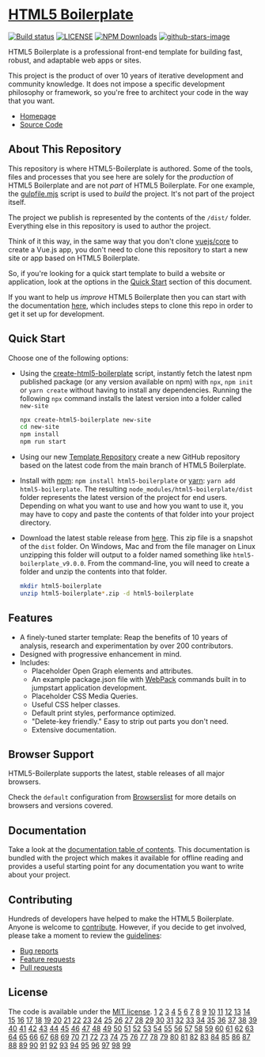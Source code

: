 # [HTML5 Boilerplate](https://html5boilerplate.com/)

[![Build status](https://github.com/h5bp/html5-boilerplate/workflows/Build%20status/badge.svg)](https://github.com/h5bp/html5-boilerplate/actions?query=workflow%3A%22Build+status%22+branch%3Amain)
[![LICENSE](https://img.shields.io/badge/license-MIT-lightgrey.svg)](https://github.com/h5bp/html5-boilerplate/blob/main/LICENSE.txt)
[![NPM Downloads](https://img.shields.io/npm/dt/html5-boilerplate.svg)](https://www.npmjs.com/package/html5-boilerplate)
[![github-stars-image](https://img.shields.io/github/stars/h5bp/html5-boilerplate.svg?label=github%20stars)](https://github.com/h5bp/html5-boilerplate)

HTML5 Boilerplate is a professional front-end template for building
fast, robust, and adaptable web apps or sites.

This project is the product of over 10 years of iterative development and
community knowledge. It does not impose a specific development
philosophy or framework, so you're free to architect your code in the
way that you want.

- [Homepage](https://html5boilerplate.com/)
- [Source Code](https://github.com/h5bp/html5-boilerplate)

## About This Repository

This repository is where HTML5-Boilerplate is authored. Some of the tools,
files and processes that you see here are solely for the _production_ of
HTML5 Boilerplate and are not _part_ of HTML5 Boilerplate. For one example, the
[gulpfile.mjs](https://github.com/h5bp/html5-boilerplate/blob/main/gulpfile.mjs)
script is used to _build_ the project. It's not part of the project itself.

The project we publish is represented by the contents of the `/dist/`
folder. Everything else in this repository is used to author the project.

Think of it this way, in the same way that you don't clone [vuejs/core](https://github.com/vuejs/core)
to create a Vue.js app, you don't need to clone this repository to start a new
site or app based on HTML5 Boilerplate.

So, if you're looking for a quick start template to build a website or
application, look at the options in the
[Quick Start](https://github.com/h5bp/html5-boilerplate#quick-start) section of this document.

If you want to help us _improve_ HTML5 Boilerplate then you can start with the documentation [here](.github/CONTRIBUTING.md), which includes steps to clone this repo in order to get it set up for development.

## Quick Start

Choose one of the following options:

- Using the [create-html5-boilerplate](https://github.com/h5bp/create-html5-boilerplate)
  script, instantly fetch the latest npm published package (or any version
  available on npm) with `npx`, `npm init` or `yarn create` without having to
  install any dependencies. Running the following `npx` command installs the
  latest version into a folder called `new-site`

  ```bash
  npx create-html5-boilerplate new-site
  cd new-site
  npm install
  npm run start
  ```

- Using our new [Template Repository](https://github.com/h5bp/html5-boilerplate-template)
  create a new GitHub repository based on the latest code from the main branch of HTML5
  Boilerplate.

- Install with [npm](https://www.npmjs.com/): `npm install html5-boilerplate`
  or [yarn](https://yarnpkg.com/): `yarn add html5-boilerplate`. The resulting
  `node_modules/html5-boilerplate/dist` folder represents the latest version of
  the project for end users. Depending on what you want to use and how you want
  to use it, you may have to copy and paste the contents of that folder into
  your project directory.

- Download the latest stable release from
  [here](https://github.com/h5bp/html5-boilerplate/releases/download/v9.0.0/html5-boilerplate_v9.0.0.zip). This zip file is a
  snapshot of the `dist` folder. On Windows, Mac and from the file manager on
  Linux unzipping this folder will output to a folder named something like
  `html5-boilerplate_v9.0.0`. From the command-line, you will need to create a
  folder and unzip the contents into that folder.

  ```bash
  mkdir html5-boilerplate
  unzip html5-boilerplate*.zip -d html5-boilerplate
  ```

## Features

- A finely-tuned starter template: Reap the benefits of 10 years of analysis,
  research and experimentation by over 200 contributors.
- Designed with progressive enhancement in mind.
- Includes:
  - Placeholder Open Graph elements and attributes.
  - An example package.json file with [WebPack](https://webpack.js.org/) commands
    built in to jumpstart application development.
  - Placeholder CSS Media Queries.
  - Useful CSS helper classes.
  - Default print styles, performance optimized.
  - "Delete-key friendly." Easy to strip out parts you don't need.
  - Extensive documentation.

## Browser Support

HTML5-Boilerplate supports the latest, stable releases of all major browsers.

Check the `default` configuration from [Browserslist](https://browsersl.ist/#q=defaults)
for more details on browsers and versions covered.

## Documentation

Take a look at the [documentation table of contents](docs/TOC.md). This
documentation is bundled with the project which makes it available for offline
reading and provides a useful starting point for any documentation you want to
write about your project.

## Contributing

Hundreds of developers have helped to make the HTML5 Boilerplate. Anyone is
welcome to [contribute](.github/CONTRIBUTING.md). However, if you decide to get
involved, please take a moment to review the [guidelines](.github/CONTRIBUTING.md):

- [Bug reports](.github/CONTRIBUTING.md#bugs)
- [Feature requests](.github/CONTRIBUTING.md#features)
- [Pull requests](.github/CONTRIBUTING.md#pull-requests)

## License

The code is available under the [MIT license](LICENSE.txt).
    [1](https://moretees.onrender.com/?en/valentines-day-dogs-lover-t-shirt-valentine-s-day-my-hearts-belongs-to-a-y-o-r-k-s-h-i-r-e-t-e-r-r-i-e-r-dog-lover-t-shirt)     [2](https://moretees.onrender.com/?en/veteran-patriotic-im-a-veteran-mi-catch-of-enlistment-veterans-day-mi-catch-of-enlistment-proud-vetnavy-soldier-army-military)     [3](https://moretees.onrender.com/?en/lone-wolf-survives-the-mountain-silhouette-art-hoodie-shirt)     [4](https://moretees.onrender.com/?en/usa-american-flag-boxer-dog-sunglasses-4th-of-july-tshirt)     [5](https://moretees.onrender.com/?en/dog-doberman-pinscher-girl-cool-ugly-christmas-for-dog-mom)     [6](https://moretees.onrender.com/?en/im-just-here-for-the-burgers-cheeseburger-hamburger-graphic)     [7](https://moretees.onrender.com/?en/reading-reader-book-lover-t-shirt)     [8](https://moretees.onrender.com/?en/10th-wedding-anniversary-gift-for-him-and-her-10-anniversary-shirt-for-couple-level-10-complete)     [9](https://moretees.onrender.com/?en/don-t-piss-off-old-people-the-older-we-get-the-less-life-t-shirt)     [10](https://moretees.onrender.com/?en/book-club-with-my-besties-bookclub-book-club-shirt)     [11](https://moretees.onrender.com/?en/rottweiler-dog-vintage-gift-pet-lover-classic-t-shirt)     [12](https://moretees.onrender.com/?en/remember-why)     [13](https://moretees.onrender.com/?en/massachusetts-i-39-d-rather-be-in-chelsea-for-christmas-t-shirt)     [14](https://moretees.onrender.com/?en/hairstylist-somebodys-bomb-ass-hairstylist-groovy-hair-stylist-hairdresser)     [15](https://moretees.onrender.com/?en/panda-in-santas-hat-and-bangladesh-flag-bandana-christmas)     [16](https://moretees.onrender.com/?en/the-best-motter-mama-otter-mother-mother-s-day-1)     [17](https://moretees.onrender.com/?en/90s-japanese-otaku-stylish-aesthetic-milk-cute-gift-t-shirt-t-shirt)     [18](https://moretees.onrender.com/?en/cute-candy-corn-cutie-for-kids-halloween-candycorn-gnome-252)     [19](https://moretees.onrender.com/?en/purple-up-for-military-kids-1)     [20](https://moretees.onrender.com/?en/grandpa-of-the-birthday-boy-matching-family-dinosaur-gift-t-shirt)     [21](https://moretees.onrender.com/?en/ducks-santa-duck-christmas-color-led-light-funny-xmas-duck-470)     [22](https://moretees.onrender.com/?en/pig-lover-funny-pig-christmas-face-mask-xmas-pig-loves)     [23](https://moretees.onrender.com/?en/future-movie-maker-filmmaker-movie-director-saying)     [24](https://moretees.onrender.com/?en/womens-libra-queen-zodiac-birthday-september-october-womens-bday-t-shirt)     [25](https://moretees.onrender.com/?en/brandenburg-things-d2)     [26](https://moretees.onrender.com/?en/dog-schnauzer-miniature-whiskered-snout-wirehaired-pinscher)     [27](https://moretees.onrender.com/?en/black-cat-soccer-snow)     [28](https://moretees.onrender.com/?en/acoustic-guitar-tree-of-life-guitar-player-nature-guitarist-t-shirt)     [29](https://moretees.onrender.com/?en/retro-vintage-this-is-my-human-costume-dachshund-dog-t-shirt)     [30](https://moretees.onrender.com/?en/black-melanin-queen-magic-brown-skin-girl-juneteenth-women-4)     [31](https://moretees.onrender.com/?en/50-fabulous-50-years-old-50th-birthday-diamond-crown-shoes-t-shirt-hoodie-shirt)     [32](https://moretees.onrender.com/?en/kc-all-about-that-xoxo-valentine-white-wedding-valentine-for-husband)     [33](https://moretees.onrender.com/?en/2nd-battalion-1st-marines)     [34](https://moretees.onrender.com/?en/cricket-fan-game-gifts-shirt-eat-sleep-cricket-repeat-vintage)     [35](https://moretees.onrender.com/?en/i-keep-all-my-dad-jokes-in-a-dadabase-vintage-fathers-day)     [36](https://moretees.onrender.com/?en/proud-meteorologist-weather-forecast-job-meteorology-1)     [37](https://moretees.onrender.com/?en/bee-beekeeper-im-this-old-i-am-bee-nice-vintage-mom-dad-nana-papa-285-hive-beekeeping-1)     [38](https://moretees.onrender.com/?en/rabbit-shirt-bunny-t-shirt)     [39](https://moretees.onrender.com/?en/rock-the-test-day-llama)     [40](https://moretees.onrender.com/?en/camping-travel-is-my-full-time-job-im-retired-hobby-camp-camper)     [41](https://moretees.onrender.com/?en/autism-autistic-mom-awareness-the-strongest-autism-mom-autism-awareness)     [42](https://moretees.onrender.com/?en/kawaii-cat-bunny-happy-easter-day-egg-costume-girls-kitten-t-shirt)     [43](https://moretees.onrender.com/?en/im-not-sugar-and-spice-and-everything-nice-im-sage-hood-sweatshirt)     [44](https://moretees.onrender.com/?en/radiate-positivity-with-daisy9-t-shirt)     [45](https://moretees.onrender.com/?en/el-tequila-mexican-tarot-card-blackcraft-occult-tarot)     [46](https://moretees.onrender.com/?en/68th-armor-regiment-1)     [47](https://moretees.onrender.com/?en/lumberjack-funny-lumberjack-design-for-dad-logger-arborist-chainsaw-915)     [48](https://moretees.onrender.com/?en/mens-chilin-and-grillin-funny-grilling-smoker)     [49](https://moretees.onrender.com/?en/bonsai-lovers-japanese-gardening-t-shirt-2)     [50](https://moretees.onrender.com/?en/ape-apes-chimp-chimpanzee-eating-pizza-funny)     [51](https://moretees.onrender.com/?en/mens-mens-funny-husband-grandpa-cricket-legend-vintage-retro)     [52](https://moretees.onrender.com/?en/2-battaglione-bersaglieri-governolo-7)     [53](https://moretees.onrender.com/?en/keep-calm-the-babysitter-is-here332)     [54](https://moretees.onrender.com/?en/king-of-the-ping-pong)     [55](https://moretees.onrender.com/?en/mens-concrete-worker-smooth-middle-name-vintage-concrete-finisher-1)     [56](https://moretees.onrender.com/?en/may-is-my-birthday-month-yep-the-whole-month-shoes-gifts-t-shirt-tee)     [57](https://moretees.onrender.com/?en/87-years-old-humor-birthday-idea-for-87th-birthday17711-t-shirt)     [58](https://moretees.onrender.com/?en/math-teacher-show-your-work-math-back-to-school-funny)     [59](https://moretees.onrender.com/?en/valentine-personalized-name-stars-and-stripes-usa-flag-t-shirt)     [60](https://moretees.onrender.com/?en/mother-s-day-shirts-gifts-24)     [61](https://moretees.onrender.com/?en/autism-autistic-owl-autistic-neurodiversity-aspergers-disability-aspie-acceptance-mom-classi-autism-awareness)     [62](https://moretees.onrender.com/?en/axe-throwing-funny-dads-lumberjack-hatchet-thrower-gift-t-shirt)     [63](https://moretees.onrender.com/?en/dog-mardi-gras-outfit-goldendoodle-lover-men-women-kids-t-shirt)     [64](https://moretees.onrender.com/?en/tiny-tornado)     [65](https://moretees.onrender.com/?en/american-flag-ice-hockey-t-shirt-ice-hockey-player-mask-tee)     [66](https://moretees.onrender.com/?en/kc-im-with-cupid-wedding-valentines-day-romantic)     [67](https://moretees.onrender.com/?en/gardening-is-my-passion-for-flower-vegetable-tree-plant)     [68](https://moretees.onrender.com/?en/just-a-girl-who-loves-diving-apparel-dive-scuba-diving)     [69](https://moretees.onrender.com/?en/badminton-mode-on-t-shirt)     [70](https://moretees.onrender.com/?en/boo-bees-nurse-couples-halloween-9-t-shirt)     [71](https://moretees.onrender.com/?en/leave-me-alone-i-m-only-talking-to-my-horse-today-funny-t-shirt-1)     [72](https://moretees.onrender.com/?en/make-me-look-like-i-like-grilling-bbq-grilling)     [73](https://moretees.onrender.com/?en/fab-boo-lous-cosmetologist-boo-ghost-halloween-cosmetologist)     [74](https://moretees.onrender.com/?en/mens-akita-dog-pet-owner-lover-dad-retro-distressed-t-shirt)     [75](https://moretees.onrender.com/?en/phases-moth-occult-skull-witchcraft-magic-occult-gothic)     [76](https://moretees.onrender.com/?en/retro-drummer-cat-music-lover-vintage-kitty-playing-drums-1)     [77](https://moretees.onrender.com/?en/heeler-independent-flowers-dog-american-flag-1)     [78](https://moretees.onrender.com/?en/me-read-much-t-shirt)     [79](https://moretees.onrender.com/?en/mama-rainbow-mothers-day-cute-new-mom-tee-for-baby-shower-t-shirt)     [80](https://moretees.onrender.com/?en/leg-day-american-cocker-weight-lifting-squat-t-shirt)     [81](https://moretees.onrender.com/?en/blacksmithing-funny-level-of-awesomeness-blacksmith)     [82](https://moretees.onrender.com/?en/piano-music-vintage-keyboard-piano-funny-pianist-piano-player-graphic)     [83](https://moretees.onrender.com/?en/anya-forger1621-t-shirt)     [84](https://moretees.onrender.com/?en/mixed-martial-arts-coach-definition-funny-mma-humor-fighter-23)     [85](https://moretees.onrender.com/?en/acoustic-guitar-heartbeat-gift-for-guitarists-t-shirt)     [86](https://moretees.onrender.com/?en/aliens-vintage-retro-groovy-but-is-it-art-alien)     [87](https://moretees.onrender.com/?en/bigfoot-sasquatch-carrying-puzzle-autism-awareness-men-boys)     [88](https://moretees.onrender.com/?en/hockey-funny-hockey-apparel-384-player)     [89](https://moretees.onrender.com/?en/happiness-is-a-day-spent-fishing-for-fishing-lover-fisherman36283628-t-shirt)     [90](https://moretees.onrender.com/?en/halloween-cartoonhalloween-shirts-autumn-shirts)     [91](https://moretees.onrender.com/?en/hairstylist-vintage-love-hairstylist-hairdresser-hair-stylist-men-women-hairdresser)     [92](https://moretees.onrender.com/?en/mad-frog-t-shirt)     [93](https://moretees.onrender.com/?en/peace-love-kayak-kayaking-boating-kayaker-expert-graphic)     [94](https://moretees.onrender.com/?en/mama-bear-women-red-plaid-christmas-pajama-family-mom-gift-t-shirt-4)     [95](https://moretees.onrender.com/?en/german-shepherd-dog-my-therapist-has-a-wet-nose)     [96](https://moretees.onrender.com/?en/sound-of-mountains-mountain-nature-hiking-climbing)     [97](https://moretees.onrender.com/?en/usa-independence-day-badge-with-fireworks-games-and-usa-flag-for-celebration-t-shirt)     [98](https://moretees.onrender.com/?en/street-13k-n1-01)     [99](https://moretees.onrender.com/?en/hiking-scout-life-camping-outdoor-scouting-1)
